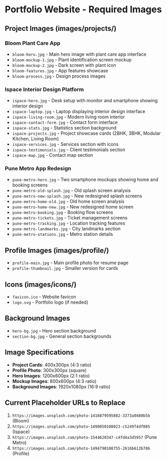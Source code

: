 # Portfolio Website - Required Images

## Project Images (images/projects/)

### Bloom Plant Care App
- `bloom-hero.jpg` - Main hero image with plant care app interface
- `bloom-mockup-1.jpg` - Plant identification screen mockup
- `bloom-mockup-2.jpg` - Dark screen with plant icon
- `bloom-features.jpg` - App features showcase
- `bloom-process.jpg` - Design process images

### Ispace Interior Design Platform
- `ispace-hero.jpg` - Desk setup with monitor and smartphone showing interior design
- `ispace-laptop.jpg` - Laptop displaying interior design interface
- `ispace-living-room.jpg` - Modern living room interior
- `ispace-contact-form.jpg` - Contact form interface
- `ispace-stats.jpg` - Statistics section background
- `ispace-projects.jpg` - Project showcase cards (2BHK, 3BHK, Modular Kitchen, Living Room)
- `ispace-services.jpg` - Services section with icons
- `ispace-testimonials.jpg` - Client testimonials section
- `ispace-map.jpg` - Contact map section

### Pune Metro App Redesign
- `pune-metro-hero.jpg` - Two smartphone mockups showing home and booking screens
- `pune-metro-old-splash.jpg` - Old splash screen analysis
- `pune-metro-new-splash.jpg` - New redesigned splash screens
- `pune-metro-home-old.jpg` - Old home screen analysis
- `pune-metro-home-new.jpg` - New redesigned home screen
- `pune-metro-booking.jpg` - Booking flow screens
- `pune-metro-tickets.jpg` - Ticket management screens
- `pune-metro-tracking.jpg` - Location tracking features
- `pune-metro-landmarks.jpg` - City landmarks section
- `pune-metro-stations.jpg` - Metro station details

## Profile Images (images/profile/)
- `profile-main.jpg` - Main profile photo for resume page
- `profile-thumbnail.jpg` - Smaller version for cards

## Icons (images/icons/)
- `favicon.ico` - Website favicon
- `logo.svg` - Portfolio logo (if needed)

## Background Images
- `hero-bg.jpg` - Hero section background
- `section-bg.jpg` - General section backgrounds

## Image Specifications
- **Project Cards**: 400x300px (4:3 ratio)
- **Profile Photo**: 300x300px (square)
- **Hero Images**: 1200x600px (2:1 ratio)
- **Mockup Images**: 800x600px (4:3 ratio)
- **Background Images**: 1920x1080px (16:9 ratio)

## Current Placeholder URLs to Replace
1. `https://images.unsplash.com/photo-1416879595882-3373a0480b5b` (Bloom)
2. `https://images.unsplash.com/photo-1498050108023-c5249f4df085` (Ispace)
3. `https://images.unsplash.com/photo-1544620347-c4fd4a3d5957` (Pune Metro)
4. `https://images.unsplash.com/photo-1494790108755-2616b612b786` (Profile)
